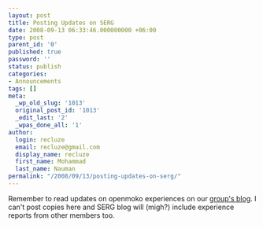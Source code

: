 ```yaml
---
layout: post
title: Posting Updates on SERG
date: 2008-09-13 06:33:46.000000000 +06:00
type: post
parent_id: '0'
published: true
password: ''
status: publish
categories:
- Announcements
tags: []
meta:
  _wp_old_slug: '1013'
  original_post_id: '1013'
  _edit_last: '2'
  _wpas_done_all: '1'
author:
  login: recluze
  email: recluze@gmail.com
  display_name: recluze
  first_name: Mohammad
  last_name: Nauman
permalink: "/2008/09/13/posting-updates-on-serg/"
---
```

Remember to read updates on openmoko experiences on our [group's blog](http://serg.imsciences.edu.pk). I can't post copies here and SERG blog will (migh?) include experience reports from other members too.

